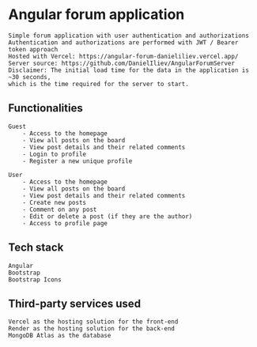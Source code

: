 # Angular forum application
    Simple forum application with user authentication and authorizations
    Authentication and authorizations are performed with JWT / Bearer token approach
    Hosted with Vercel: https://angular-forum-danieliliev.vercel.app/
    Server source: https://github.com/DanielIliev/AngularForumServer
    Disclaimer: The initial load time for the data in the application is ~30 seconds,
    which is the time required for the server to start.

## Functionalities
    Guest
        - Access to the homepage
        - View all posts on the board
        - View post details and their related comments
        - Login to profile
        - Register a new unique profile

    User
        - Access to the homepage
        - View all posts on the board
        - View post details and their related comments
        - Create new posts
        - Comment on any post
        - Edit or delete a post (if they are the author)
        - Access to profile page

## Tech stack
    Angular
    Bootstrap
    Bootstrap Icons

## Third-party services used
    Vercel as the hosting solution for the front-end
    Render as the hosting solution for the back-end
    MongoDB Atlas as the database
